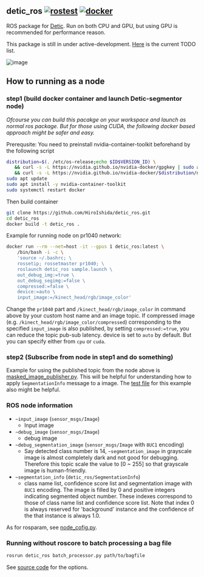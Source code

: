 ## detic_ros [![rostest](https://github.com/HiroIshida/detic_ros/actions/workflows/rostest.yml/badge.svg)](https://github.com/HiroIshida/detic_ros/actions/workflows/rostest.yml) [![docker](https://github.com/HiroIshida/detic_ros/actions/workflows/docker_build.yml/badge.svg)](https://github.com/HiroIshida/detic_ros/actions/workflows/docker_build.yml)

ROS package for [Detic](https://github.com/facebookresearch/Detic). Run on both CPU and GPU, but using GPU is recommended for performance reason.

This package is still in under active-development. [Here](https://github.com/HiroIshida/detic_ros/issues/2) is the current TODO list.

![image](https://drive.google.com/uc?export=view&id=1aiWK51VL9pQvEKABpodRG7CkJRcjZodw)


## How to running as a node

### step1 (build docker container and launch Detic-segmentor node)
*Ofcourse you can build this pacakge on your workspace and launch as normal ros package. But for those using CUDA, the following docker based approach might be safer and easy.*


Prerequsite: You need to preinstall nvidia-container-toolkit beforehand by the following script
```bash
distribution=$(. /etc/os-release;echo $ID$VERSION_ID) \
   && curl -s -L https://nvidia.github.io/nvidia-docker/gpgkey | sudo apt-key add - \
   && curl -s -L https://nvidia.github.io/nvidia-docker/$distribution/nvidia-docker.list | sudo tee /etc/apt/sources.list.d/nvidia-docker.list
sudo apt update
sudo apt install -y nvidia-container-toolkit
sudo systemctl restart docker
```
Then build container
```bash
git clone https://github.com/HiroIshida/detic_ros.git
cd detic_ros
docker build -t detic_ros .
```

Example for running node on pr1040 network:
```bash
docker run --rm --net=host -it --gpus 1 detic_ros:latest \
    /bin/bash -i -c \
    'source ~/.bashrc; \
    rossetip; rossetmaster pr1040; \
    roslaunch detic_ros sample.launch \
    out_debug_img:=true \
    out_debug_segimg:=false \
    compressed:=false \
    device:=auto \
    input_image:=/kinect_head/rgb/image_color'
```
Change the `pr1040` part and `/kinect_head/rgb/image_color` in command above by your custom host name and an image topic. If compressed image (e.g. `/kinect_head/rgb/image_color/compressed`) corresponding to the specified `input_image` is also published, by setting `compressed:=true`, you can reduce the topic pub-sub latency. device is set to `auto` by default. But you can specify either from `cpu` or `cuda`.

### step2 (Subscribe from node in step1 and do something)
Example for using the published topic from the node above is [masked_image_publisher.py](./example/masked_image_publisher.py). This will be helpful for understanding how to apply `SegmentationInfo` message to a image. The [test file](/test/test_node.test) for this example also might be helpful.

### ROS node information
- `~input_image` (`sensor_msgs/Image`)
  - Input image
- `~debug_image` (`sensor_msgs/Image`)
  - debug image 
- `~debug_segmentation_image` (`sensor_msgs/Image` with `8UC1` encoding)
  - Say detected class number is 14, `~segmentation_image` in grayscale image is almost completely dark and not good for debugging. Therefore this topic scale the value to [0 ~ 255] so that grayscale image is human-friendly.
- `~segmentation_info` (`detic_ros/SegmentationInfo`)
  - class name list, confidence score list and segmentation image with `8UC1` encoding. The image is filled by 0 and positive integers indicating segmented object number. These indexes correspond to those of class name list and confidence score list. Note that index 0 is always reserved for 'background' instance and the confidence of the that instance is always 1.0.

As for rosparam, see [node_cofig.py](./node_script/node_config.py).

### Running without roscore to batch processing a bag file
```bash
rosrun detic_ros batch_processor.py path/to/bagfile
```
See [source code](/node_script/batch_processor.py) for the options.
